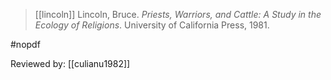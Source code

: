 > [[lincoln]]
> Lincoln, Bruce. *Priests, Warriors, and Cattle: A Study in the Ecology of Religions*. University of California Press, 1981.

#nopdf 

Reviewed by: [[culianu1982]]